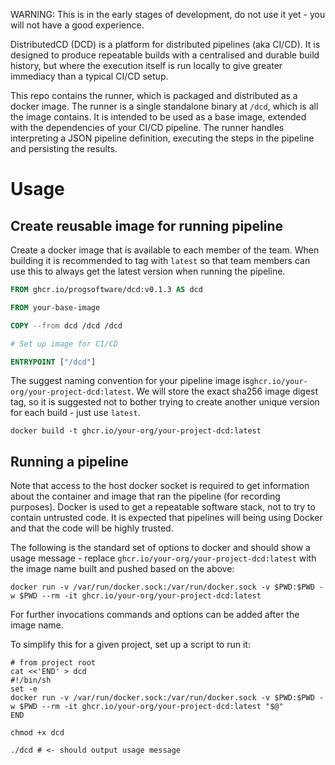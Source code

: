 WARNING: This is in the early stages of development, do not use it yet - you will not have a good experience.

DistributedCD (DCD) is a platform for distributed pipelines (aka CI/CD). It is designed to produce repeatable builds with a centralised and durable build history, but where the execution itself is run locally to give greater immediacy than a typical CI/CD setup.

This repo contains the runner, which is packaged and distributed as a docker image. The runner is a single standalone binary at `/dcd`, which is all the image contains. It is intended to be used as a base image, extended with the dependencies of your CI/CD pipeline. The runner handles interpreting a JSON pipeline definition, executing the steps in the pipeline and persisting the results.

# Usage

## Create reusable image for running pipeline

Create a docker image that is available to each member of the team. When building it is recommended to tag with `latest` so that team members can use this to always get the latest version when running the pipeline.

```Dockerfile
FROM ghcr.io/progsoftware/dcd:v0.1.3 AS dcd

FROM your-base-image

COPY --from dcd /dcd /dcd

# Set up image for CI/CD

ENTRYPOINT ["/dcd"]
```

The suggest naming convention for your pipeline image is`ghcr.io/your-org/your-project-dcd:latest`. We will store the exact sha256 image digest tag, so it is suggested not to bother trying to create another unique version for each build - just use `latest`.

```
docker build -t ghcr.io/your-org/your-project-dcd:latest
```

## Running a pipeline

Note that access to the host docker socket is required to get information about the container and image that ran the pipeline (for recording purposes). Docker is used to get a repeatable software stack, not to try to contain untrusted code. It is expected that pipelines will being using Docker and that the code will be highly trusted.

The following is the standard set of options to docker and should show a usage message - replace `ghcr.io/your-org/your-project-dcd:latest` with the image name built and pushed based on the above:

```shell
docker run -v /var/run/docker.sock:/var/run/docker.sock -v $PWD:$PWD -w $PWD --rm -it ghcr.io/your-org/your-project-dcd:latest
```
 
For further invocations commands and options can be added after the image name.

To simplify this for a given project, set up a script to run it:

```shell
# from project root
cat <<'END' > dcd
#!/bin/sh
set -e
docker run -v /var/run/docker.sock:/var/run/docker.sock -v $PWD:$PWD -w $PWD --rm -it ghcr.io/your-org/your-project-dcd:latest "$@"
END

chmod +x dcd

./dcd # <- should output usage message
```



